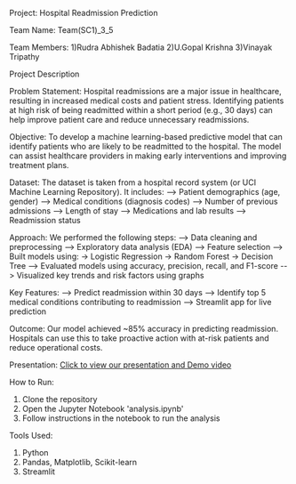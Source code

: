 Project: Hospital Readmission Prediction

Team Name: Team(SC1)_3_5

Team Members:
1)Rudra Abhishek Badatia
2)U.Gopal Krishna
3)Vinayak Tripathy

Project Description

Problem Statement:
Hospital readmissions are a major issue in healthcare, resulting in increased medical costs and patient stress. Identifying patients at high risk of being readmitted within a short period (e.g., 30 days) can help improve patient care and reduce unnecessary readmissions.

Objective:
To develop a machine learning-based predictive model that can identify patients who are likely to be readmitted to the hospital. The model can assist healthcare providers in making early interventions and improving treatment plans.

Dataset:
The dataset is taken from a hospital record system (or UCI Machine Learning Repository). It includes:
--> Patient demographics (age, gender)
--> Medical conditions (diagnosis codes)
--> Number of previous admissions
--> Length of stay
--> Medications and lab results
--> Readmission status

Approach:
We performed the following steps:
--> Data cleaning and preprocessing
--> Exploratory data analysis (EDA)
--> Feature selection
--> Built models using:
   -> Logistic Regression
   -> Random Forest
   -> Decision Tree
--> Evaluated models using accuracy, precision, recall, and F1-score
--> Visualized key trends and risk factors using graphs

Key Features:
--> Predict readmission within 30 days
--> Identify top 5 medical conditions contributing to readmission
--> Streamlit app for live prediction

Outcome:
Our model achieved ~85% accuracy in predicting readmission. Hospitals can use this to take proactive action with at-risk patients and reduce operational costs.

Presentation:
[Click to view our presentation and Demo video](https://drive.google.com/drive/folders/1nrlWpv4yHBVcI_RwWnJnU4cJxhlIkiRi)

How to Run:
1. Clone the repository
2. Open the Jupyter Notebook 'analysis.ipynb'
3. Follow instructions in the notebook to run the analysis

Tools Used:
1) Python
2) Pandas, Matplotlib, Scikit-learn
3) Streamlit
